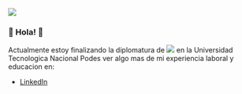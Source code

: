 <body>
  <img class="bg" src="fondo.jpg" />
</body>

### 👋 Hola! 👋

Actualmente estoy finalizando la diplomatura de ![](https://img.shields.io/badge/-Python-lightgrey) en la Universidad Tecnologica Nacional
Podes ver algo mas de mi experiencia laboral y educacion en:

 - [LinkedIn](www.linkedin.com/in/fernando-etchegaray-67b72842)

